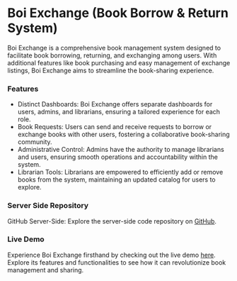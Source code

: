 # Boi Exchange (Book Borrow & Return System)
Boi Exchange is a comprehensive book management system designed to facilitate book borrowing, returning, and exchanging among users. With additional features like book purchasing and easy management of exchange listings, Boi Exchange aims to streamline the book-sharing experience.

### Features
- Distinct Dashboards: Boi Exchange offers separate dashboards for users, admins, and librarians, ensuring a tailored experience for each role.
- Book Requests: Users can send and receive requests to borrow or exchange books with other users, fostering a collaborative book-sharing community.
- Administrative Control: Admins have the authority to manage librarians and users, ensuring smooth operations and accountability within the system.
- Librarian Tools: Librarians are empowered to efficiently add or remove books from the system, maintaining an updated catalog for users to explore.

### Server Side Repository
GitHub Server-Side: Explore the server-side code repository on [GitHub](https://github.com/shamsad-alam-meraj/boi-exchange-server).

### Live Demo
Experience Boi Exchange firsthand by checking out the live demo [here](https://boi-exchange-web.web.app/). Explore its features and functionalities to see how it can revolutionize book management and sharing.
